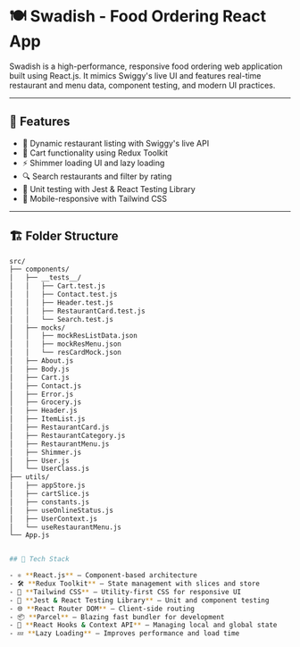 # 🍽️ Swadish - Food Ordering React App

Swadish is a high-performance, responsive food ordering web application built using React.js. It mimics Swiggy's live UI and features real-time restaurant and menu data, component testing, and modern UI practices.

---

## 🚀 Features

- 🍔 Dynamic restaurant listing with Swiggy's live API
- 🛒 Cart functionality using Redux Toolkit
- ⚡ Shimmer loading UI and lazy loading
- 🔍 Search restaurants and filter by rating
- 🧪 Unit testing with Jest & React Testing Library
- 📱 Mobile-responsive with Tailwind CSS

---

## 🏗️ Folder Structure

```bash
src/
├── components/
│   ├── __tests__/
│   │   ├── Cart.test.js
│   │   ├── Contact.test.js
│   │   ├── Header.test.js
│   │   ├── RestaurantCard.test.js
│   │   └── Search.test.js
│   ├── mocks/
│   │   ├── mockResListData.json
│   │   ├── mockResMenu.json
│   │   └── resCardMock.json
│   ├── About.js
│   ├── Body.js
│   ├── Cart.js
│   ├── Contact.js
│   ├── Error.js
│   ├── Grocery.js
│   ├── Header.js
│   ├── ItemList.js
│   ├── RestaurantCard.js
│   ├── RestaurantCategory.js
│   ├── RestaurantMenu.js
│   ├── Shimmer.js
│   ├── User.js
│   └── UserClass.js
├── utils/
│   ├── appStore.js
│   ├── cartSlice.js
│   ├── constants.js
│   ├── useOnlineStatus.js
│   ├── UserContext.js
│   └── useRestaurantMenu.js
└── App.js


## 🧰 Tech Stack

- ⚛️ **React.js** – Component-based architecture
- 🛠️ **Redux Toolkit** – State management with slices and store
- 🎨 **Tailwind CSS** – Utility-first CSS for responsive UI
- 🧪 **Jest & React Testing Library** – Unit and component testing
- 🌐 **React Router DOM** – Client-side routing
- 📦 **Parcel** – Blazing fast bundler for development
- 🧠 **React Hooks & Context API** – Managing local and global state
- 💤 **Lazy Loading** – Improves performance and load time
